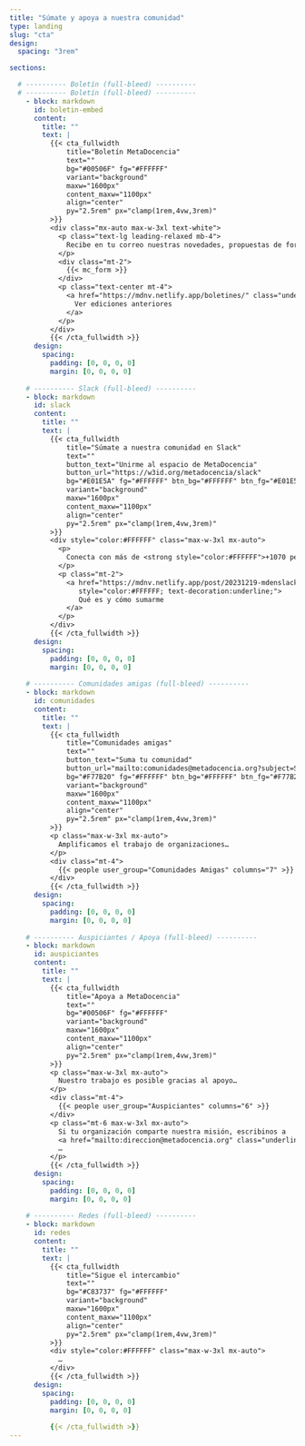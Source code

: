 ```yaml
---
title: "Súmate y apoya a nuestra comunidad"
type: landing
slug: "cta"
design:
  spacing: "3rem"

sections:

  # ---------- Boletín (full-bleed) ----------
  # ---------- Boletín (full-bleed) ----------
    - block: markdown
      id: boletin-embed
      content:
        title: ""
        text: |
          {{< cta_fullwidth
              title="Boletín MetaDocencia"
              text=""
              bg="#00506F" fg="#FFFFFF"
              variant="background"
              maxw="1600px"
              content_maxw="1100px"
              align="center"
              py="2.5rem" px="clamp(1rem,4vw,3rem)"
          >}}
          <div class="mx-auto max-w-3xl text-white">
            <p class="text-lg leading-relaxed mb-4">
              Recibe en tu correo nuestras novedades, propuestas de formación, oportunidades y eventos de interés.
            </p>
            <div class="mt-2">
              {{< mc_form >}}
            </div>
            <p class="text-center mt-4">
              <a href="https://mdnv.netlify.app/boletines/" class="underline font-semibold" style="color:#FFFFFF">
                Ver ediciones anteriores
              </a>
            </p>
          </div>
          {{< /cta_fullwidth >}}
      design:
        spacing:
          padding: [0, 0, 0, 0]
          margin: [0, 0, 0, 0]
    
    # ---------- Slack (full-bleed) ----------
    - block: markdown
      id: slack
      content:
        title: ""
        text: |
          {{< cta_fullwidth
              title="Súmate a nuestra comunidad en Slack"
              text=""
              button_text="Unirme al espacio de MetaDocencia"
              button_url="https://w3id.org/metadocencia/slack"
              bg="#E01E5A" fg="#FFFFFF" btn_bg="#FFFFFF" btn_fg="#E01E5A"
              variant="background"
              maxw="1600px"
              content_maxw="1100px"
              align="center"
              py="2.5rem" px="clamp(1rem,4vw,3rem)"
          >}}
          <div style="color:#FFFFFF" class="max-w-3xl mx-auto">
            <p>
              Conecta con más de <strong style="color:#FFFFFF">+1070 personas</strong> …
            </p>
            <p class="mt-2">
              <a href="https://mdnv.netlify.app/post/20231219-mdenslack/"
                 style="color:#FFFFFF; text-decoration:underline;">
                 Qué es y cómo sumarme
              </a>
            </p>
          </div>
          {{< /cta_fullwidth >}}
      design:
        spacing:
          padding: [0, 0, 0, 0]
          margin: [0, 0, 0, 0]
    
    # ---------- Comunidades amigas (full-bleed) ----------
    - block: markdown
      id: comunidades
      content:
        title: ""
        text: |
          {{< cta_fullwidth
              title="Comunidades amigas"
              text=""
              button_text="Suma tu comunidad"
              button_url="mailto:comunidades@metadocencia.org?subject=Sumar%20mi%20comunidad"
              bg="#F77B20" fg="#FFFFFF" btn_bg="#FFFFFF" btn_fg="#F77B20"
              variant="background"
              maxw="1600px"
              content_maxw="1100px"
              align="center"
              py="2.5rem" px="clamp(1rem,4vw,3rem)"
          >}}
          <p class="max-w-3xl mx-auto">
            Amplificamos el trabajo de organizaciones…
          </p>
          <div class="mt-4">
            {{< people user_group="Comunidades Amigas" columns="7" >}}
          </div>
          {{< /cta_fullwidth >}}
      design:
        spacing:
          padding: [0, 0, 0, 0]
          margin: [0, 0, 0, 0]
    
    # ---------- Auspiciantes / Apoya (full-bleed) ----------
    - block: markdown
      id: auspiciantes
      content:
        title: ""
        text: |
          {{< cta_fullwidth
              title="Apoya a MetaDocencia"
              text=""
              bg="#00506F" fg="#FFFFFF"
              variant="background"
              maxw="1600px"
              content_maxw="1100px"
              align="center"
              py="2.5rem" px="clamp(1rem,4vw,3rem)"
          >}}
          <p class="max-w-3xl mx-auto">
            Nuestro trabajo es posible gracias al apoyo…
          </p>
          <div class="mt-4">
            {{< people user_group="Auspiciantes" columns="6" >}}
          </div>
          <p class="mt-6 max-w-3xl mx-auto">
            Si tu organización comparte nuestra misión, escribinos a
            <a href="mailto:direccion@metadocencia.org" class="underline font-semibold" style="color:#FFFFFF">direccion@metadocencia.org</a>
            …
          </p>
          {{< /cta_fullwidth >}}
      design:
        spacing:
          padding: [0, 0, 0, 0]
          margin: [0, 0, 0, 0]
    
    # ---------- Redes (full-bleed) ----------
    - block: markdown
      id: redes
      content:
        title: ""
        text: |
          {{< cta_fullwidth
              title="Sigue el intercambio"
              text=""
              bg="#C83737" fg="#FFFFFF"
              variant="background"
              maxw="1600px"
              content_maxw="1100px"
              align="center"
              py="2.5rem" px="clamp(1rem,4vw,3rem)"
          >}}
          <div style="color:#FFFFFF" class="max-w-3xl mx-auto">
            …
          </div>
          {{< /cta_fullwidth >}}
      design:
        spacing:
          padding: [0, 0, 0, 0]
          margin: [0, 0, 0, 0]
  
          {{< /cta_fullwidth >}}
---
```

